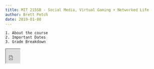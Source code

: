 ```yaml
---
title: MIT 2155B - Social Media, Virtual Gaming + Networked Life
author: Brett Petch
date: 2019-01-08
---
```


    1. About the course 
    2. Important Dates
    3. Grade Breakdown

<iframe src="https://owl.uwo.ca/access/content/attachment/2777f434-de25-4924-b4c8-766e70bdfb6d/Syllabus/7d5e2b9b-8411-4556-b554-40c4d0a556f4/MIT%202155%20syllabus%202020.pdf" width="45vw" height="45vh">
</iframe>

